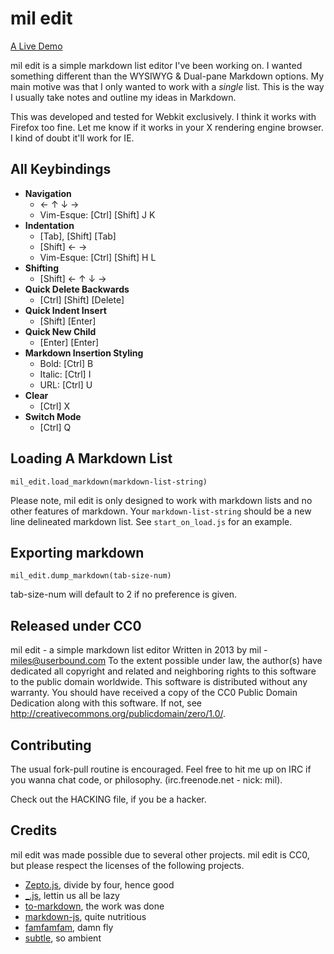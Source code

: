 mil edit
========
[A Live Demo](http://userbound.com/ui/mil-edit)

mil edit is a simple markdown list editor I've been working on. I wanted something different than the WYSIWYG & Dual-pane Markdown options. My main motive was that I only wanted to work with a *single* list.  This is the way I usually take notes and outline my ideas in Markdown.

This was developed and tested for Webkit exclusively. I think it works with Firefox too fine. Let me know if it works in your X rendering engine browser. I kind of doubt it'll work for IE.

All Keybindings
---------------
- **Navigation**
    * &larr; &uarr; &darr; &rarr;
    * Vim-Esque: [Ctrl] [Shift] J K
- **Indentation**
    * [Tab], [Shift] [Tab]
    * [Shift] &larr; &rarr; 
    * Vim-Esque: [Ctrl] [Shift] H L
- **Shifting**
    * [Shift] &larr; &uarr; &darr; &rarr;
- **Quick Delete Backwards**
    * [Ctrl] [Shift] [Delete]
- **Quick Indent Insert**
    * [Shift] [Enter]
- **Quick New Child**
    * [Enter] [Enter]
- **Markdown Insertion Styling**
    * Bold: [Ctrl] B
    * Italic: [Ctrl] I
    * URL: [Ctrl] U
- **Clear**
    * [Ctrl] X
- **Switch Mode**
    * [Ctrl] Q

Loading A Markdown List
---------------------------------
`mil_edit.load_markdown(markdown-list-string)`

Please note, mil edit is only designed to work with markdown lists and no other features of markdown. Your `markdown-list-string` should be a new line delineated markdown list. See `start_on_load.js` for an example.

Exporting markdown
------------------
`mil_edit.dump_markdown(tab-size-num)`

tab-size-num will default to 2 if no preference is given.

Released under CC0
------------------
mil edit - a simple markdown list editor
Written in 2013 by mil - miles@userbound.com
To the extent possible under law, the author(s) have dedicated all copyright and related and neighboring rights to this software to the public domain worldwide. This software is distributed without any warranty.
You should have received a copy of the CC0 Public Domain Dedication along with this software. If not, see <http://creativecommons.org/publicdomain/zero/1.0/>.

Contributing
------------
The usual fork-pull routine is encouraged. Feel free to hit me up on IRC if you wanna chat code, or philosophy. (irc.freenode.net - nick: mil).

Check out the HACKING file, if you be a hacker.

Credits
-------
mil edit was made possible due to several other projects. mil edit is CC0, but please respect the licenses of the following projects.
- [Zepto.js](http://zeptojs.com), divide by four, hence good
- [_.js](http://underscorejs.org), lettin us all be lazy
- [to-markdown](http://github.com/domchristie/to-markdown), the work was done
- [markdown-js](http://github.com/evilstreak/markdown-js), quite nutritious 
- [famfamfam](http://famfamfam.com/lab/icons/silk), damn fly
- [subtle](http://subtlepatterns.com), so ambient
